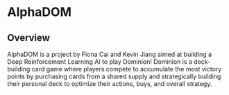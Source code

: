 # AlphaDOM

## Overview

AlphaDOM is a project by Fiona Cai and Kevin Jiang aimed at building a Deep Reinforcement Learning AI to play Dominion! Dominion is a deck-building card game where players compete to accumulate the most victory points by purchasing cards from a shared supply and strategically building their personal deck to optimize their actions, buys, and overall strategy.
